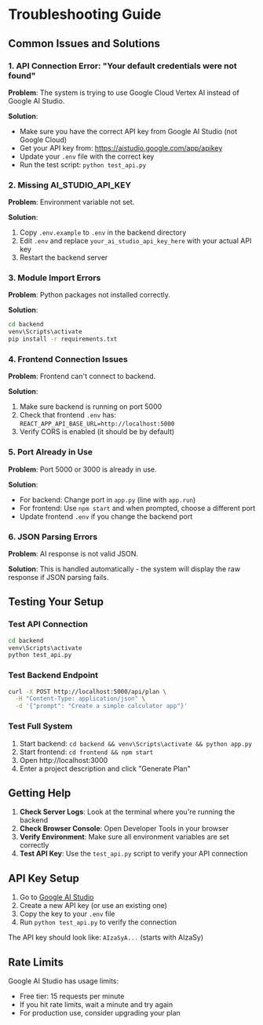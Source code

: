 # Troubleshooting Guide

## Common Issues and Solutions

### 1. API Connection Error: "Your default credentials were not found"

**Problem**: The system is trying to use Google Cloud Vertex AI instead of Google AI Studio.

**Solution**: 
- Make sure you have the correct API key from Google AI Studio (not Google Cloud)
- Get your API key from: https://aistudio.google.com/app/apikey
- Update your `.env` file with the correct key
- Run the test script: `python test_api.py`

### 2. Missing AI_STUDIO_API_KEY

**Problem**: Environment variable not set.

**Solution**:
1. Copy `.env.example` to `.env` in the backend directory
2. Edit `.env` and replace `your_ai_studio_api_key_here` with your actual API key
3. Restart the backend server

### 3. Module Import Errors

**Problem**: Python packages not installed correctly.

**Solution**:
```bash
cd backend
venv\Scripts\activate
pip install -r requirements.txt
```

### 4. Frontend Connection Issues

**Problem**: Frontend can't connect to backend.

**Solution**:
1. Make sure backend is running on port 5000
2. Check that frontend `.env` has: `REACT_APP_API_BASE_URL=http://localhost:5000`
3. Verify CORS is enabled (it should be by default)

### 5. Port Already in Use

**Problem**: Port 5000 or 3000 is already in use.

**Solution**:
- For backend: Change port in `app.py` (line with `app.run`)
- For frontend: Use `npm start` and when prompted, choose a different port
- Update frontend `.env` if you change the backend port

### 6. JSON Parsing Errors

**Problem**: AI response is not valid JSON.

**Solution**: This is handled automatically - the system will display the raw response if JSON parsing fails.

## Testing Your Setup

### Test API Connection
```bash
cd backend
venv\Scripts\activate
python test_api.py
```

### Test Backend Endpoint
```bash
curl -X POST http://localhost:5000/api/plan \
  -H "Content-Type: application/json" \
  -d '{"prompt": "Create a simple calculator app"}'
```

### Test Full System
1. Start backend: `cd backend && venv\Scripts\activate && python app.py`
2. Start frontend: `cd frontend && npm start`
3. Open http://localhost:3000
4. Enter a project description and click "Generate Plan"

## Getting Help

1. **Check Server Logs**: Look at the terminal where you're running the backend
2. **Check Browser Console**: Open Developer Tools in your browser
3. **Verify Environment**: Make sure all environment variables are set correctly
4. **Test API Key**: Use the `test_api.py` script to verify your API connection

## API Key Setup

1. Go to [Google AI Studio](https://aistudio.google.com/app/apikey)
2. Create a new API key (or use an existing one)
3. Copy the key to your `.env` file
4. Run `python test_api.py` to verify the connection

The API key should look like: `AIzaSyA...` (starts with AIzaSy)

## Rate Limits

Google AI Studio has usage limits:
- Free tier: 15 requests per minute
- If you hit rate limits, wait a minute and try again
- For production use, consider upgrading your plan

